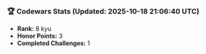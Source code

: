 ### 🏆 Codewars Stats (Updated: 2025-10-18 21:06:40 UTC)

- **Rank:** 8 kyu
- **Honor Points:** 3
- **Completed Challenges:** 1
